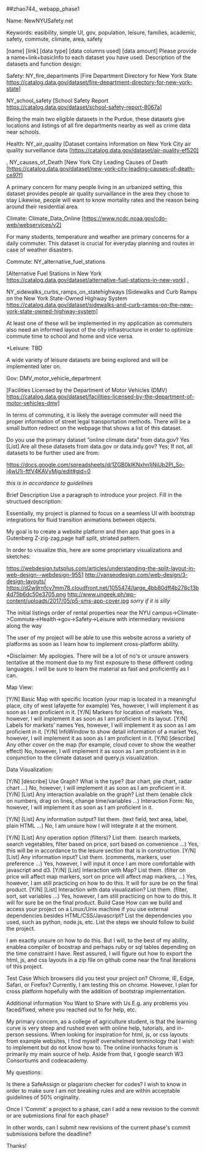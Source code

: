 ##zhao744_ webapp_phase1

Name: NewNYUSafety.net

Keywords: easibility, simple UI, gov, population, leisure, families, academic, safety, commute, climate, area, safety

[name] [link] [data type] [data columns used] [data amount] Please provide a name+link+basicInfo to each dataset you have used.
Description of the datasets and function design:

Safety: NY_fire_departments [Fire Department Directory for New York State https://catalog.data.gov/dataset/fire-department-directory-for-new-york-state]

 NY_school_safety [School Safety Report https://catalog.data.gov/dataset/school-safety-report-8067a]

Being the main two eligible datasets in the Purdue, these datasets give locations and listings of all fire departments nearby as well as crime data near schools.

Health: NY_air_quality [Dataset contains information on New York City air quality surveillance data
[https://catalog.data.gov/dataset/air-quality-ef520]

, NY_causes_of_Death [New York City Leading Causes of Death 
[https://catalog.data.gov/dataset/new-york-city-leading-causes-of-death-ce97f]

A primary concern for many people living in an urbanized setting, this dataset provides people air quality survaillance in the area they chose to stay
Likewise, people will want to know mortality rates and the reason being around their residential area.

Climate: Climate_Data_Online
[https://www.ncdc.noaa.gov/cdo-web/webservices/v2]

For many students, temperature and weather are primary concerns for a daily commuter. This dataset is crucial for everyday planning and routes in case of weather disasters.

Commute: NY_alternative_fuel_stations

[Alternative Fuel Stations in New York https://catalog.data.gov/dataset/alternative-fuel-stations-in-new-york]
,

NY_sidewalks_curbs_ramps_on_statehighways
[Sidewalks and Curb Ramps on the New York State-Owned Highway System https://catalog.data.gov/dataset/sidewalks-and-curb-ramps-on-the-new-york-state-owned-highway-system]

At least one of these will be implemented in my application as commuters also need an informed layout of the city infrastructure in order to optimize commute time to school and home and vice versa.

*Leisure: TBD

A wide variety of leisure datasets are being explored and will be implemented later on.

Gov: DMV_motor_vehicle_department

[Facilities Licensed by the Department of Motor Vehicles (DMV) https://catalog.data.gov/dataset/facilities-licensed-by-the-department-of-motor-vehicles-dmv]

In terms of commuting, it is likely the average commuter will need the proper information of street legal transportation methods. There will be a small button redirect on the webpage that shows a list of this dataset.


 Do you use the primary dataset ”online climate data” from data.gov? Yes
 [List] Are all these datasets from data.gov or data.indy.gov? Yes; If not, all datasets to be further used are from: 
 
 https://docs.google.com/spreadsheets/d/1ZGB0kIKNxhn1jNiUb2PI_So-j4wU1i-ftfV4KAVyMjg/edit#gid=0
 
 *this is in accordance to guidelines*


Brief Description
Use a paragraph to introduce your project.
Fill in the structued description:

Essentially, my project is planned to focus on a seamless UI with bootstrap integrations for fluid transition animations between objects.

My goal is to create a website platform and then app that goes in a Gutenberg Z-zig-zag,page half split, striated pattern.

In order to visualize this, here are some proprietary visualizations and sketches:

https://webdesign.tutsplus.com/articles/understanding-the-split-layout-in-web-design--webdesign-9551
http://vanseodesign.com/web-design/3-design-layouts/
https://d2w9rnfcy7mm78.cloudfront.net/1055474/large_4bb80dff4b278c13b4d75b6dc50e3705.png
http://www.ungeek.ph/wp-content/uploads/2017/05/p5-sms-app-cover.jpg *sorry if it is silly*



The initial listings order of rental properties near the NYU campus->Climate->Commute->Health->gov->Safety->Leisure with intermediary revisions along the way

The user of my project will be able to use this website across a variety of platforms as soon as I learn how to implement cross-platform ability.


*Disclaimer: My apologies. There will be a lot of no's or unsure answers tentative at the moment due to my first exposure to these different coding languages.
I will be sure to learn the material as fast and proficiently as I can.

Map View:

[Y/N] Basic Map with specific location (your map is located in a meaningful place, city of west lafayette for example)
Yes, however, I will implement it as soon as I am proficient in it.
[Y/N] Markers for location of markets
Yes, however, I will implement it as soon as I am proficient in its layout.
[Y/N] Labels for markets' names
Yes, however, I will implement it as soon as I am proficient in it.
[Y/N] InfoWindow to show detail information of a market
Yes, however, I will implement it as soon as I am proficient in it.
[Y/N] [describe] Any other cover on the map (for example, cloud cover to show the weather effect)
No, however, I will implement it as soon as I am proficient in it in conjunction to the climate dataset and query.js visualization. 

Data Visualization:

[Y/N] [describe] Use Graph? What is the type? (bar chart, pie chart, radar chart ...)
No, however, I will implement it as soon as I am proficient in it.
[Y/N] [List] Any interaction available on the graph? List them (enable click on numbers, drag on lines, change time/variables ...)
Interaction Form:
No, however, I will implement it as soon as I am proficient in it.

[Y/N] [List] Any information output? list them. (text field, text area, label, plain HTML ...)
No, I am unsure how I will integrate it at the moment. 

[Y/N] [List] Any operation option (filters)? List them. (search markets, search vegetables, filter based on price, sort based on convenience ...)
Yes, this will be in accordance to the lesure section that is in construction.
[Y/N] [List] Any information input? List them. (comments, markers, user preference ...)
Yes, however, I will input it once I am more comfortable with javascript and d3.
[Y/N] [List] Interaction with Map? List them. (filter on price will affect map markers, sort on price will affect map markers, ...)
Yes, however, I am still practicing on how to do this. It will for sure be on the final product.
[Y/N] [List] Interaction with data visualization? List them. (filter, sort, set variables ...)
Yes, however, I am still practicing on how to do this. It will for sure be on the final product.
Build Case How can we build and access your project on a Linux/Unix machine if you use external dependencies besides HTML/CSS/Javascript? List the dependencies you used, such as python, node.js, etc. List the steps we should follow to build the project.

I am exactly unsure on how to do this. But I will, to the best of my ability, enablea compiler of boostrap and perhaps ruby or sql tables depending on the time constraint I have. 
Rest assured, I will figure out how to export the html, js, and css layouts in a zip file on github come near the final iterations of this project.

Test Case Which browsers did you test your project on? Chrome, IE, Edge, Safari, or Firefox?
Currently, I am testing this on chrome. However, I plan for cross platform hopefully with the addition of bootstrap implementation. 

Additional information You Want to Share with Us E.g. any problems you faced/fixed, where you reached out to for help, etc.


My primary concern, as a college of agriculture student, is that the learning curve is very steep and rushed even with online help, tutorials, and in-person sessions.
When looking for inspiration for html, js, or css layouts from example websites, I find myself overwhelmed terminology that I wish to implement but do not know how to.
The online ironhacks forum is primarily my main source of help. Aside from that, I google search W3 Consortiums and codeacademy.

My questions:

Is there a SafeAssign or plagarism checker for codes? I wish to know in order to make sure I am not breaking rules and are within acceptable guidelines of 50% originality.

Once I 'Commit' a project to a phase, can I add a new revision to the commit or are submissions final for each phase?

In other words, can I submit new revisions of the current phase's commit submissions before the deadline?

Thanks!


